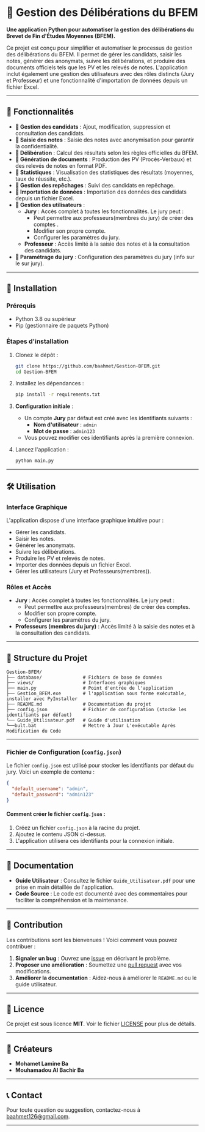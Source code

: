 

# 📘 Gestion des Délibérations du BFEM

**Une application Python pour automatiser la gestion des délibérations du Brevet de Fin d'Études Moyennes (BFEM).**

Ce projet est conçu pour simplifier et automatiser le processus de gestion des délibérations du BFEM. 
Il permet de gérer les candidats, saisir les notes, générer des anonymats, suivre les délibérations, 
et produire des documents officiels tels que les PV et les relevés de notes. 
L'application inclut également une gestion des utilisateurs avec des rôles distincts (Jury et Professeur) 
et une fonctionnalité d'importation de données depuis un fichier Excel.

---

## 📌 Fonctionnalités

- **🔹 Gestion des candidats** : Ajout, modification, suppression et consultation des candidats.
- **🔹 Saisie des notes** : Saisie des notes avec anonymisation pour garantir la confidentialité.
- **🔹 Délibération** : Calcul des résultats selon les règles officielles du BFEM.
- **🔹 Génération de documents** : Production des PV (Procès-Verbaux) et des relevés de notes en format PDF.
- **🔹 Statistiques** : Visualisation des statistiques des résultats (moyennes, taux de réussite, etc.).
- **🔹 Gestion des repêchages** : Suivi des candidats en repêchage.
- **🔹 Importation de données** : Importation des données des candidats depuis un fichier Excel.
- **🔹 Gestion des utilisateurs** :
  - **Jury** : Accès complet à toutes les fonctionnalités. Le jury peut :
    - Peut permettre aux professeurs(membres du jury) de créer des comptes  .
    - Modifier son propre compte.
    - Configurer les paramètres du jury.
  - **Professeur** : Accès limité à la saisie des notes et à la consultation des candidats.
- **🔹 Paramétrage du jury** : Configuration des paramètres du jury (info sur le sur jury).

---

## 🚀 Installation

### Prérequis
- Python 3.8 ou supérieur
- Pip (gestionnaire de paquets Python)

### Étapes d'installation
1. Clonez le dépôt :
   ```bash
   git clone https://github.com/baahmet/Gestion-BFEM.git
   cd Gestion-BFEM
   ```

2. Installez les dépendances :
   ```bash
   pip install -r requirements.txt
   ```

3. **Configuration initiale** :
   - Un compte **Jury** par défaut est créé avec les identifiants suivants :
     - **Nom d'utilisateur** : `admin`
     - **Mot de passe** : `admin123`
   - Vous pouvez modifier ces identifiants après la première connexion.

4. Lancez l'application :
   ```bash
   python main.py
   ```

---

## 🛠 Utilisation

### Interface Graphique
L'application dispose d'une interface graphique intuitive pour :
- Gérer les candidats.
- Saisir les notes.
- Générer les anonymats.
- Suivre les délibérations.
- Produire les PV et relevés de notes.
- Importer des données depuis un fichier Excel.
- Gérer les utilisateurs (Jury et Professeurs(membres)).

### Rôles et Accès
- **Jury** : Accès complet à toutes les fonctionnalités. Le jury peut :
  - Peut permettre aux professeurs(membres) de créer des comptes.
  - Modifier son propre compte.
  - Configurer les paramètres du jury.
- **Professeurs (membres du jury)** : Accès limité à la saisie des notes et à la consultation des candidats.

---

## 📂 Structure du Projet

```
Gestion-BFEM/
├── database/               # Fichiers de base de données
├── views/                  # Interfaces graphiques
├── main.py                 # Point d'entrée de l'application
├── Gestion_BFEM.exe        # l'application sous forme exécutable, installer avec PyInstaller 
├── README.md               # Documentation du projet
├── config.json             # Fichier de configuration (stocke les identifiants par défaut)
└── Guide_Utilisateur.pdf   # Guide d'utilisation
└──bult.bat                 # Mettre à Jour L'exécutable Après Modification du Code 
```

---

### Fichier de Configuration (`config.json`)
Le fichier `config.json` est utilisé pour stocker les identifiants par défaut du jury. Voici un exemple de contenu :

```json
{
  "default_username": "admin",
  "default_password": "admin123"
}
```

#### Comment créer le fichier `config.json` :
1. Créez un fichier `config.json` à la racine du projet.
2. Ajoutez le contenu JSON ci-dessus.
3. L'application utilisera ces identifiants pour la connexion initiale.

---

## 📄 Documentation

- **Guide Utilisateur** : Consultez le fichier `Guide_Utilisateur.pdf` pour une prise en main détaillée de l'application.
- **Code Source** : Le code est documenté avec des commentaires pour faciliter la compréhension et la maintenance.

---

## 🤝 Contribution

Les contributions sont les bienvenues ! Voici comment vous pouvez contribuer :

1. **Signaler un bug** : Ouvrez une [issue](https://github.com/baahmet/Gestion-BFEM/issues) en décrivant le problème.
2. **Proposer une amélioration** : Soumettez une [pull request](https://github.com/baahmet/Gestion-BFEM/pulls) avec vos modifications.
3. **Améliorer la documentation** : Aidez-nous à améliorer le `README.md` ou le guide utilisateur.

---

## 📜 Licence

Ce projet est sous licence **MIT**. Voir le fichier [LICENSE](LICENSE) pour plus de détails.

---

## 👥 Créateurs

- **Mohamet Lamine Ba**
- **Mouhamadou Al Bachir Ba**

---

## 📞 Contact

Pour toute question ou suggestion, contactez-nous à [baahmet126@gmail.com](mailto:baahmet126@gmail.com).

---

